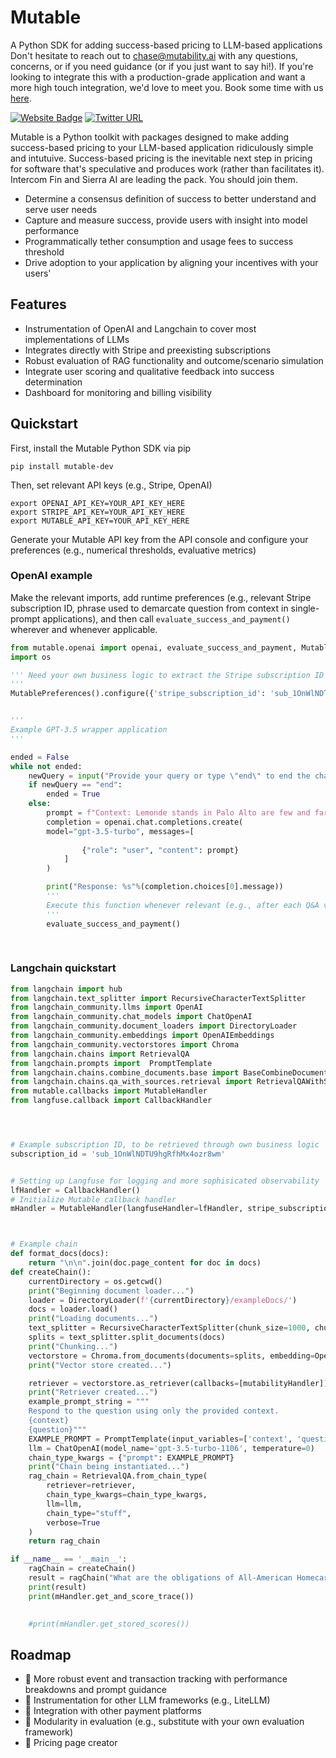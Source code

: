 # Mutable
A Python SDK for adding success-based pricing to LLM-based applications
Don't hesitate to reach out to [chase@mutability.ai](mailto:chase@mutability.ai) with any questions, concerns, or if you need guidance (or if you just want to say hi!). If you're looking to integrate this with a production-grade application and want a more high touch integration, we'd love to meet you. Book some time with us [here](https://calendly.com/chase-baseflow/1-1-with-chase).

[![Website Badge](https://img.shields.io/badge/visit-website-blue)](https://bemutable.io) [![Twitter URL](https://img.shields.io/twitter/url/https/twitter.com/bukotsunikki.svg?style=social&label=Follow%20%40bemutable)](https://twitter.com/bemutable)


Mutable is a Python toolkit with packages designed to make adding success-based pricing to your LLM-based application ridiculously simple and intutuive. Success-based pricing is the inevitable next step in pricing for software that's speculative and produces work (rather than facilitates it). Intercom Fin and Sierra AI are leading the pack. You should join them.

- Determine a consensus definition of success to better understand and serve user needs
- Capture and measure success, provide users with insight into model performance
- Programmatically tether consumption and usage fees to success threshold
- Drive adoption to your application by aligning your incentives with your users'

## Features

- Instrumentation of OpenAI and Langchain to cover most implementations of LLMs
- Integrates directly with Stripe and preexisting subscriptions
- Robust evaluation of RAG functionality and outcome/scenario simulation
- Integrate user scoring and qualitative feedback into success determination
- Dashboard for monitoring and billing visibility


## Quickstart
First, install the Mutable Python SDK via pip
```
pip install mutable-dev
```

Then, set relevant API keys (e.g., Stripe, OpenAI)
```
export OPENAI_API_KEY=YOUR_API_KEY_HERE
export STRIPE_API_KEY=YOUR_API_KEY_HERE
export MUTABLE_API_KEY=YOUR_API_KEY_HERE
```
Generate your Mutable API key from the API console and configure your preferences (e.g., numerical thresholds, evaluative metrics)
### OpenAI example
Make the relevant imports, add runtime preferences (e.g., relevant Stripe subscription ID, phrase used to demarcate question from context in single-prompt applications), and then call `evaluate_success_and_payment()` wherever and whenever applicable.
```python
from mutable.openai import openai, evaluate_success_and_payment, MutablePreferences 
import os 

''' Need your own business logic to extract the Stripe subscription ID corresponding to the user in the session
'''
MutablePreferences().configure({'stripe_subscription_id': 'sub_1OnWlNDTU9hgRfhMx4ozr8wm', 'question_demarcator': 'Question'})


'''
Example GPT-3.5 wrapper application
'''

ended = False 
while not ended:
    newQuery = input("Provide your query or type \"end\" to end the chat: ")
    if newQuery == "end":
        ended = True 
    else:
        prompt = f"Context: Lemonde stands in Palo Alto are few and far between. Question: {newQuery}"
        completion = openai.chat.completions.create(
        model="gpt-3.5-turbo", messages=[
               
                {"role": "user", "content": prompt}
            ]
        )

        print("Response: %s"%(completion.choices[0].message))
        '''
        Execute this function whenever relevant (e.g., after each Q&A volley or generation) to judge the outputs of your model and log a transaction
        '''
        evaluate_success_and_payment() 
        
        

```
### Langchain quickstart
```python
from langchain import hub 
from langchain.text_splitter import RecursiveCharacterTextSplitter 
from langchain_community.llms import OpenAI
from langchain_community.chat_models import ChatOpenAI 
from langchain_community.document_loaders import DirectoryLoader
from langchain_community.embeddings import OpenAIEmbeddings
from langchain_community.vectorstores import Chroma 
from langchain.chains import RetrievalQA
from langchain.prompts import  PromptTemplate
from langchain.chains.combine_documents.base import BaseCombineDocumentsChain
from langchain.chains.qa_with_sources.retrieval import RetrievalQAWithSourcesChain
from mutable.callbacks import MutableHandler
from langfuse.callback import CallbackHandler 




# Example subscription ID, to be retrieved through own business logic
subscription_id = 'sub_1OnWlNDTU9hgRfhMx4ozr8wm'


# Setting up Langfuse for logging and more sophisicated observability
lfHandler = CallbackHandler()
# Initialize Mutable callback handler
mHandler = MutableHandler(langfuseHandler=lfHandler, stripe_subscription_id=subscription_id)



# Example chain
def format_docs(docs):
    return "\n\n".join(doc.page_content for doc in docs)
def createChain():
    currentDirectory = os.getcwd()
    print("Beginning document loader...")
    loader = DirectoryLoader(f'{currentDirectory}/exampleDocs/')
    docs = loader.load() 
    print("Loading documents...")
    text_splitter = RecursiveCharacterTextSplitter(chunk_size=1000, chunk_overlap=200)
    splits = text_splitter.split_documents(docs)
    print("Chunking...")
    vectorstore = Chroma.from_documents(documents=splits, embedding=OpenAIEmbeddings())
    print("Vector store created...")

    retriever = vectorstore.as_retriever(callbacks=[mutabilityHandler]) 
    print("Retriever created...")
    example_prompt_string = """
    Respond to the question using only the provided context.
    {context}
    {question}"""
    EXAMPLE_PROMPT = PromptTemplate(input_variables=['context', 'question'], template=example_prompt_string)
    llm = ChatOpenAI(model_name='gpt-3.5-turbo-1106', temperature=0)
    chain_type_kwargs = {"prompt": EXAMPLE_PROMPT}
    print("Chain being instantiated...")
    rag_chain = RetrievalQA.from_chain_type(
        retriever=retriever,
        chain_type_kwargs=chain_type_kwargs,
        llm=llm,
        chain_type="stuff",
        verbose=True
    )
    return rag_chain

if __name__ == '__main__':
    ragChain = createChain() 
    result = ragChain("What are the obligations of All-American Homecare to supervisors as a fiscal intermediary? Please list them out and provide exposition for each duty.", callbacks=[lfHandler, mHandler])
    print(result)
    print(mHandler.get_and_score_trace())

    
    #print(mHandler.get_stored_scores())
```
## Roadmap 
- 🚧  More robust event and transaction tracking with performance breakdowns and prompt guidance
- 🚧  Instrumentation for other LLM frameworks (e.g., LiteLLM)
- 🚧  Integration with other payment platforms 
- 🚧  Modularity in evaluation (e.g., substitute with your own evaluation framework)
- 🚧  Pricing page creator
